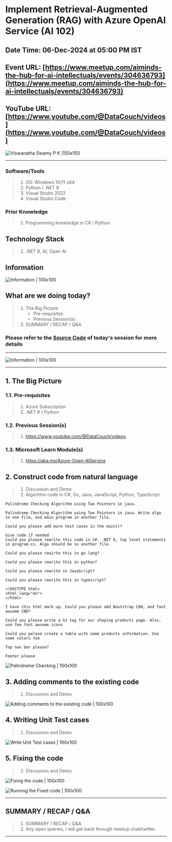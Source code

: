 # Implement Retrieval-Augmented Generation (RAG) with Azure OpenAI Service (AI 102)

## Date Time: 06-Dec-2024 at 05:00 PM IST

## Event URL: [https://www.meetup.com/aiminds-the-hub-for-ai-intellectuals/events/304636793](https://www.meetup.com/aiminds-the-hub-for-ai-intellectuals/events/304636793)

## YouTube URL: [https://www.youtube.com/@DataCouch/videos](https://www.youtube.com/@DataCouch/videos)

![Viswanatha Swamy P K |150x150](./Documentation/Images/ViswanathaSwamyPK.PNG)

---

### Software/Tools

> 1. OS: Windows 10/11 x64
> 1. Python / .NET 8
> 1. Visual Studio 2022
> 1. Visual Studio Code

### Prior Knowledge

> 1. Programming knowledge in C# / Python

## Technology Stack

> 1. .NET 8, AI, Open AI

## Information

![Information | 100x100](../Documentation/Images/Information.PNG)

## What are we doing today?

> 1. The Big Picture
>    - Pre-requisites
>    - Previous Session(s)
> 1. SUMMARY / RECAP / Q&A

### Please refer to the [**Source Code**](https://github.com/Swamy-s-Tech-Skills-Academy/learn-ai-102-code) of today's session for more details

---

![Information | 100x100](../Documentation/Images/SeatBelt.PNG)

---

## 1. The Big Picture

### 1.1. Pre-requisites

> 1. Azure Subscription
> 1. .NET 8 / Python

### 1.2. Previous Session(s)

> 1. <https://www.youtube.com/@DataCouch/videos>

### 1.3. Microsoft Learn Module(s)

> 1. <https://aka.ms/Azure-Open-AIService>

## 2. Construct code from natural language

> 1. Discussion and Demo
> 1. Algorithm code in C#, Go, Java, JavaScript, Python, TypeScript

```text
Palindrome Checking Algorithm using Two Pointers in java.

Palindrome Checking Algorithm using Two Pointers in java. Write algo in one file, and main program in another file.

Could you please add more test cases in the main()?

Give code if needed
Could you please rewrite this code in C#. .NET 8, top level statements in program.cs. Algo should be in another file.

Could you please rewirte this in go lang?

Could you please rewrite this in python?

Could you please rewrite in JavaScript?

Could you please rewrite this in typescript?

<!DOCTYPE html>
<html lang="en">
</html>

I have this html mark up. Could you please add Bootstrap CDN, and font awsome CND?

Could you please write a h1 tag for our shoping products page. Also, use few font awsome icons

Could you pelase create a table with some products information. Use some colors too

Top nav bar please?

Footer please
```

![Palindrome Checking | 100x100](Documentation/Images/PalindromeCheckingAlgo.PNG)

## 3. Adding comments to the existing code

> 1. Discussion and Demo

![Adding comments to the existing code | 100x100](Documentation/Images/AddingComments.PNG)

## 4. Writing Unit Test cases

> 1. Discussion and Demo

![Write Unit Test cases | 100x100](Documentation/Images/WriteUnitTests.PNG)

## 5. Fixing the code

> 1. Discussion and Demo

![Fixing the code | 100x100](Documentation/Images/FixingTheCode.PNG)

![Running the Fixed code | 100x100](Documentation/Images/FixingTheCode_Run.PNG)

---

## SUMMARY / RECAP / Q&A

> 1. SUMMARY / RECAP / Q&A
> 2. Any open queries, I will get back through meetup chat/twitter.

---
